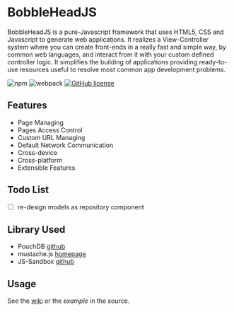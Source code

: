 # BobbleHeadJS

BobbleHeadJS is a pure-Javascript framework that uses HTML5, CSS and Javascript to generate web applications. It realizes a View-Controller system where you can create front-ends in a really fast and simple way, by common web languages, and interact from it with your custom defined controller logic. It simplifies the building of applications providing ready-to-use resources useful to resolve most common app development problems.

![npm](https://img.shields.io/npm/v/npm.svg) 
![webpack](https://img.shields.io/badge/webpack-v4.43.0-orange.svg) 
[![GitHub license](https://img.shields.io/github/license/AndXD/BobbleHeadCMS.svg)](https://github.com/AndXD/BobbleHeadCMS/blob/master/LICENSE)

## Features
- Page Managing
- Pages Access Control
- Custom URL Managing
- Default Network Communication
- Cross-device
- Cross-platform
- Extensible Features

## Todo List
- [ ] re-design models as repository component

## Library Used
- PouchDB [github](https://github.com/pouchdb/pouchdb)
- mustache.js [homepage](http://mustache.github.io/)
- JS-Sandbox [github](https://github.com/AndXD/JS-Sandbox)

## Usage

See the [wiki](../../wiki) or the _example_ in the source.
